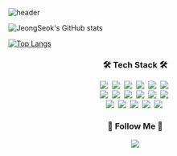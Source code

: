 ![header](https://capsule-render.vercel.app/api?type=soft&color=auto&height=150&section=header&text=CHOI%20JEONG%20SEOK&fontSize=70&animation=twinkling)

![JeongSeok's GitHub stats](https://github-readme-stats.vercel.app/api?username=JSCHOISNOTE&show_icons=true&theme=dracula)

[![Top Langs](https://github-readme-stats.vercel.app/api/top-langs/?username=JSCHOISNOTE&layout=compact)](https://github.com/JSCHOISNOTE/github-readme-stats)


<h3 align="center">🛠 Tech Stack 🛠</h3>



<p align="center">
  <img src="https://img.shields.io/badge/Python-3766AB?style=flat-square&logo=Python&logoColor=white"/></a>&nbsp 
  <img src="https://img.shields.io/badge/Java-007396?style=flat-square&logo=Java&logoColor=white"/></a>&nbsp 
  <img src="https://img.shields.io/badge/C++-00599C?style=flat-square&logo=C%2B%2B&logoColor=white"/></a>&nbsp 
  <img src="https://img.shields.io/badge/C-A8B9CC?style=flat-square&logo=C&logoColor=white"/></a>&nbsp 
  <img src="https://img.shields.io/badge/Javascript-ffb13b?style=flat-square&logo=javascript&logoColor=white"/></a>&nbsp 
  <img src="https://img.shields.io/badge/css-1572B6?style=flat-square&logo=css3&logoColor=white"/></a>&nbsp 
  <br>
  <img src="https://img.shields.io/badge/SpringBoot-6DB33F?style=flat-square&logo=Spring&logoColor=white"/></a>&nbsp
  <img src="https://img.shields.io/badge/NaverCloud-03C75A?style=flat-square&logo=NAVERCloud&logoColor=white"/></a>&nbsp
  <img src="https://img.shields.io/badge/Mysql-E6B91E?style=flat-square&logo=MySql&logoColor=white"/></a>&nbsp 
  <img src="https://img.shields.io/badge/AmazonEC2-FF9900?style=flat-square&logo=AmazonEC2&logoColor=white"/></a>&nbsp
  <img src="https://img.shields.io/badge/aws-333664?style=flat-square&logo=amazon-aws&logoColor=white"/></a>&nbsp 
  <img src="https://img.shields.io/badge/HTML5-E34F26?style=flat-square&logo=HTML5&logoColor=white"/></a>&nbsp
  <br>
  <img src="https://img.shields.io/badge/Docker-2496ED?style=flat-square&logo=Docker&logoColor=white"/></a>&nbsp
  <img src="https://img.shields.io/badge/Jenkins-D24939?style=flat-square&logo=Jenkins&logoColor=white"/></a>&nbsp
  <img src="https://img.shields.io/badge/EclipseIDE-2C2255?style=flat-square&logo=EclipseIDE&logoColor=white"/></a>&nbsp
  <img src="https://img.shields.io/badge/VisualStudioCode-007ACC?style=flat-square&logo=VisualStudioCode&logoColor=white"/></a>&nbsp
  <img src="https://img.shields.io/badge/GitHub-181717?style=flat-square&logo=GitHub&logoColor=white"/></a>&nbsp
</p>

<h3 align="center">🌈 Follow Me 🌈</h3>
<p align="center">
<a href="https://www.instagram.com/j.__.seok2/"><img src="https://img.shields.io/badge/Instagram-E4405F?style=flat-square&logo=Instagram&logoColor=white&link=https://www.instagram.com/hye_inisfree/"/></a>
  
</p>




